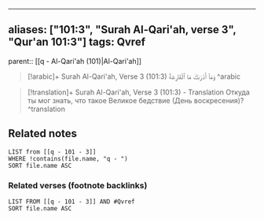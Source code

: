 
---
aliases: ["101:3", "Surah Al-Qari'ah, verse 3", "Qur'an 101:3"]
tags: Qvref
---

parent:: [[q - Al-Qari'ah (101)|Al-Qari'ah]]

> [!arabic]+ Surah Al-Qari'ah, Verse 3 (101:3)
> <span class="quran-arabic">وَمَآ أَدْرَىٰكَ مَا ٱلْقَارِعَةُ</span>
^arabic

> [!translation]+ Surah Al-Qari'ah, Verse 3 (101:3) - Translation
> Откуда ты мог знать, что такое Великое бедствие (День воскресения)?
^translation



## Related notes
```dataview
LIST from [[q - 101 - 3]]
WHERE !contains(file.name, "q - ")
SORT file.name ASC
```

### Related verses (footnote backlinks)
```dataview
LIST FROM [[q - 101 - 3]] AND #Qvref
SORT file.name ASC
```

